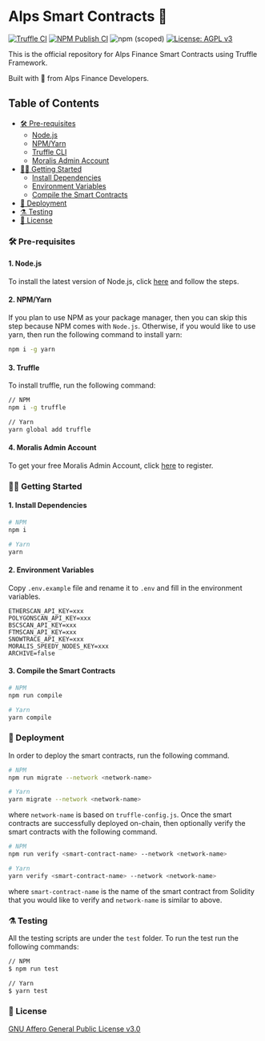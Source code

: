 # Alps Smart Contracts 💚

[![Truffle CI](https://github.com/AlpsFinance/alpsfinance-smart-contracts/actions/workflows/node.js.yml/badge.svg)](https://github.com/AlpsFinance/alpsfinance-smart-contracts/actions/workflows/node.js.yml)
[![NPM Publish CI](https://github.com/AlpsFinance/alpsfinance-smart-contracts/actions/workflows/publish.yml/badge.svg?branch=main)](https://github.com/AlpsFinance/alpsfinance-smart-contracts/actions/workflows/publish.yml)
![npm (scoped)](https://img.shields.io/npm/v/@alpsfinance/core)
[![License: AGPL v3](https://img.shields.io/badge/License-AGPL_v3-blue.svg)](https://www.gnu.org/licenses/agpl-3.0)

This is the official repository for Alps Finance Smart Contracts using Truffle Framework.

Built with 💚 from Alps Finance Developers.

## Table of Contents

- [🛠️ Pre-requisites](#%EF%B8%8F-pre-requisites)
  - [Node.js](#1-nodejs)
  - [NPM/Yarn](#2-npmyarn)
  - [Truffle CLI](#3-truffle)
  - [Moralis Admin Account](#4-moralis-admin-account)
- [👨‍💻 Getting Started](#-getting-started)
  - [Install Dependencies](#1-install-dependencies)
  - [Environment Variables](#2-environment-variables)
  - [Compile the Smart Contracts](#3-compile-the-smart-contracts)
- [🚀 Deployment](#-deployment)
- [⚗️ Testing](#%EF%B8%8F-testing)
- [📜 License](#-license)

### 🛠️ Pre-requisites

#### 1. Node.js

To install the latest version of Node.js, click [here](https://nodejs.org/en/) and follow the steps.

#### 2. NPM/Yarn

If you plan to use NPM as your package manager, then you can skip this step because NPM comes with `Node.js`. Otherwise, if you would like to use yarn, then run the following command to install yarn:

```bash
npm i -g yarn
```

#### 3. Truffle

To install truffle, run the following command:

```bash
// NPM
npm i -g truffle

// Yarn
yarn global add truffle
```

#### 4. Moralis Admin Account

To get your free Moralis Admin Account, click [here](https://admin.moralis.io/register) to register.

### 👨‍💻 Getting Started

#### 1. Install Dependencies

```sh
# NPM
npm i

# Yarn
yarn
```

#### 2. Environment Variables

Copy `.env.example` file and rename it to `.env` and fill in the environment variables.

```
ETHERSCAN_API_KEY=xxx
POLYGONSCAN_API_KEY=xxx
BSCSCAN_API_KEY=xxx
FTMSCAN_API_KEY=xxx
SNOWTRACE_API_KEY=xxx
MORALIS_SPEEDY_NODES_KEY=xxx
ARCHIVE=false
```

#### 3. Compile the Smart Contracts

```sh
# NPM
npm run compile

# Yarn
yarn compile
```

### 🚀 Deployment

In order to deploy the smart contracts, run the following command.

```sh
# NPM
npm run migrate --network <network-name>

# Yarn
yarn migrate --network <network-name>
```

where `network-name` is based on `truffle-config.js`. Once the smart contracts are successfully deployed on-chain, then optionally verify the smart contracts with the following command.

```sh
# NPM
npm run verify <smart-contract-name> --network <network-name>

# Yarn
yarn verify <smart-contract-name> --network <network-name>
```

where `smart-contract-name` is the name of the smart contract from Solidity that you would like to verify and `network-name` is similar to above.

### ⚗️ Testing

All the testing scripts are under the `test` folder. To run the test run the following commands:

```bash
// NPM
$ npm run test

// Yarn
$ yarn test
```

### 📜 License

[GNU Affero General Public License v3.0](https://github.com/AlpsFinance/alpsfinance-smart-contracts/blob/main/LICENSE)
